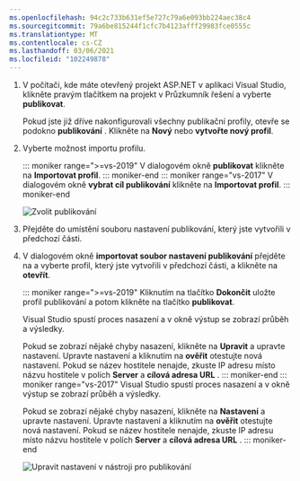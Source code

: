 ```yaml
---
ms.openlocfilehash: 94c2c733b631ef5e727c79a6e093bb224aec38c4
ms.sourcegitcommit: 79a6be815244f1cfc7b4123afff29983fce0555c
ms.translationtype: MT
ms.contentlocale: cs-CZ
ms.lasthandoff: 03/06/2021
ms.locfileid: "102249878"
---
```


1. V počítači, kde máte otevřený projekt ASP.NET v aplikaci Visual Studio, klikněte pravým tlačítkem na projekt v Průzkumník řešení a vyberte **publikovat**.

   Pokud jste již dříve nakonfigurovali všechny publikační profily, otevře se podokno **publikování** . Klikněte na **Nový** nebo **vytvořte nový profil**.

1. Vyberte možnost importu profilu.

   ::: moniker range=">=vs-2019"
   V dialogovém okně **publikovat** klikněte na **Importovat profil**.
   ::: moniker-end
   ::: moniker range="vs-2017"
   V dialogovém okně **vybrat cíl publikování** klikněte na **Importovat profil**.
   ::: moniker-end

   ![Zvolit publikování](../../deployment/media/tutorial-publish-tool-import-profile.png)

1. Přejděte do umístění souboru nastavení publikování, který jste vytvořili v předchozí části.

1. V dialogovém okně **importovat soubor nastavení publikování** přejděte na a vyberte profil, který jste vytvořili v předchozí části, a klikněte na **otevřít**.

   ::: moniker range=">=vs-2019"
   Kliknutím na tlačítko **Dokončit** uložte profil publikování a potom klikněte na tlačítko **publikovat**.

   Visual Studio spustí proces nasazení a v okně výstup se zobrazí průběh a výsledky.

   Pokud se zobrazí nějaké chyby nasazení, klikněte na **Upravit** a upravte nastavení. Upravte nastavení a kliknutím na **ověřit** otestujte nová nastavení. Pokud se název hostitele nenajde, zkuste IP adresu místo názvu hostitele v polích **Server** a **cílová adresa URL** .
   ::: moniker-end
   ::: moniker range="vs-2017"
   Visual Studio spustí proces nasazení a v okně výstup se zobrazí průběh a výsledky.

   Pokud se zobrazí nějaké chyby nasazení, klikněte na **Nastavení** a upravte nastavení. Upravte nastavení a kliknutím na **ověřit** otestujte nová nastavení. Pokud se název hostitele nenajde, zkuste IP adresu místo názvu hostitele v polích **Server** a **cílová adresa URL** .
   ::: moniker-end

   ![Upravit nastavení v nástroji pro publikování](../../deployment/media/tutorial-configure-publish-settings-in-tool.png)
